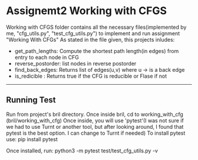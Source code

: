 # Assignemt2 Working with CFGS
Working with CFGS folder contains all the necessary files(implemented by me,
"cfg_utils.py", "test_cfg_utils.py") to implement and run
assignment "Working With CFGs" As stated in the file given, this projects inludes:
- get_path_lengths: Compute the shortest path length(in edges) from entry to each 
node in CFG
- reverse_postorder: list nodes in reverse postorder
- find_back_edges: Returns list of edges(u,v) where u -> is a back edge
- is_redicible : Returns true if the CFG is reducible or Flase if not

---

## Running Test

Run from project's bril directory.
Once inside bril, cd to working_with_cfg (bril/working_with_cfg)
Once inside, you will use 'pytest'(I was not sure if we had to use Turnt or another
tool, but after looking around, I found that pytest is the best option. I can
change to Turnt if needed)
To install pytest use:
pip install pytest

Once installed, run:
python3 -m pytest test/test_cfg_utils.py -v
